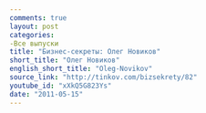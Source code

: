 ```yaml
---
comments: true
layout: post
categories:
-Все выпуски
title: "Бизнес-секреты: Олег Новиков"
short_title: "Олег Новиков"
english_short_title: "Oleg-Novikov"
source_link: "http://tinkov.com/bizsekrety/82"
youtube_id: "xXkQ5G823Ys"
date: "2011-05-15"
---
```


